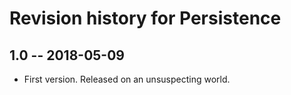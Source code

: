 # Revision history for Persistence

## 1.0  -- 2018-05-09

* First version. Released on an unsuspecting world.

